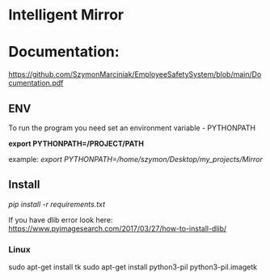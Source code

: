 # Intelligent Mirror

# Documentation:
https://github.com/SzymonMarciniak/EmployeeSafetySystem/blob/main/Documentation.pdf

## ENV
To run the program you need set an environment variable - PYTHONPATH 

**export PYTHONPATH=/PROJECT/PATH**

example:
*export PYTHONPATH=/home/szymon/Desktop/my_projects/Mirror* 

## Install

*pip install -r requirements.txt*

If you have dlib error look here: 
https://www.pyimagesearch.com/2017/03/27/how-to-install-dlib/ 

### Linux
sudo apt-get install tk
sudo apt-get install python3-pil python3-pil.imagetk
